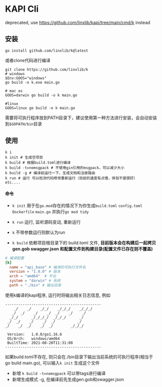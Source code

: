 # KAPI Cli

deprecated, use https://github.com/linxlib/kapi/tree/main/cmd/k instead

## 安装

```shell
go install github.com/linxlib/k@latest
```
或者clone代码进行编译
```shell
git clone https://github.com/linxlib/k
# windows
$Env:GOOS="windows"
go build -o k.exe main.go

# mac os
GOOS=darwin go build -o k main.go

#linux
GOOS=linux go build -o k main.go
```
需要将可执行程序放到PATH目录下，建议使用第一种方法进行安装，会自动安装到`$GOPATH/bin`目录

## 使用

```shell
k i
k init # 生成空项目
k build # 根据build.toml进行编译
k build -t=nomsgpack # 不使用gin引用的msgpack，可以减少大小
k build -g # 编译前运行一下，生成文档和注册路由
k run # 运行 可以检测代码修改重新运行（目前的速度有点慢，体验不是很好）
etc....
```

#### 命令

- `k init` 用于在`go.mod`存在的情况下为你生成`build.toml` `config.toml` `Dockerfile`  `main.go` 并执行`go mod tidy`

- `k run` 运行, 监听源码变动, 重新运行
- `k` 不带参数运行则默认为run
- `k build` 依赖项目根目录下的 build.toml 文件, **目前版本会在构建后一起拷贝 gen.gob  swagger.json 和配置文件到构建目录(配置文件已存在则不覆盖)**
```toml
# 编译配置
[k]
  name = "api_base" # 编译的可执行文件名
  version = "1.0.0" # 版本
  arch = "amd64"  # 平台
  system = "darwin" # 系统
  path = "./bin" # 输出目录
```
使用k编译的kapi程序, 运行时将输出相关日志信息, 例如
```
--------------------------------------------
    _/    _/    _/_/    _/_/_/    _/_/_/
   _/  _/    _/    _/  _/    _/    _/
  _/_/      _/_/_/_/  _/_/_/      _/
 _/  _/    _/    _/  _/          _/
_/    _/  _/    _/  _/        _/_/_/

 Version:   1.0.0/go1.16.6
 OS/Arch:   windows/amd64
 BuiltTime: 2021-08-20T11:31:08
-------------------------------------------- 
```
如果build.toml不存在, 则只会在./bin目录下输出当前系统的可执行程序(相当于 go build main.go), 可以输入`k init` 生成这个文件

- 新增 `k build -t=nomsgpack` 可以带tags进行编译
- 新增生成模式 -g, 在编译前先生成gen.gob和swagger.json
